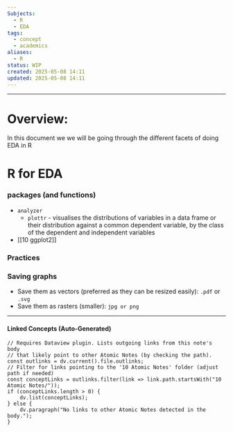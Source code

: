 ```yaml
---
Subjects:
  - R
  - EDA
tags:
  - concept
  - academics
aliases:
  - R
status: WIP
created: 2025-05-08 14:11
updated: 2025-05-08 14:11
---
```

---
# Overview:
In this document we we will be going through the different facets of doing EDA in R

# R for EDA
### packages (and functions)
- `analyzer` 
     -  `plottr` - visualises the distributions of variables in a data frame or their distribution against a common dependent variable, by the class of the dependent and independent variables 
- [[10 ggplot2]]
### Practices
### Saving graphs
- Save them as vectors (preferred as they can be resized easily): `.pdf` or `.svg`
- Save them as rasters (smaller): `jpg or png`

---
#### Linked Concepts (Auto-Generated)
```dataviewjs
// Requires Dataview plugin. Lists outgoing links from this note's body
// that likely point to other Atomic Notes (by checking the path).
const outlinks = dv.current().file.outlinks;
// Filter for links pointing to the '10 Atomic Notes' folder (adjust path if needed)
const conceptLinks = outlinks.filter(link => link.path.startsWith("10 Atomic Notes/"));
if (conceptLinks.length > 0) {
    dv.list(conceptLinks);
} else {
    dv.paragraph("No links to other Atomic Notes detected in the body.");
}
```



